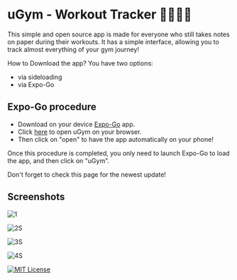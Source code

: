 
# uGym - Workout Tracker 🏋🏽💪🏼

This simple and open source app is made for everyone who still takes notes on paper during their workouts. It has a simple interface, allowing you to track almost everything of your gym journey!

How to Download the app?
You have two options:
- via sideloading
- via Expo-Go




## Expo-Go procedure

- Download on your device [Expo-Go](https://expo.dev/go) app.
- Click [here](https://tinyurl.com/uGymRelease) to open uGym on your browser.
- Then click on "open" to have the app automatically on your phone!

Once this procedure is completed, you only need to launch Expo-Go to load the app, and then click on "uGym".

Don't forget to check this page for the newest update!



## Screenshots

![1](https://github.com/user-attachments/assets/373cb2d1-5eda-47f2-88d9-0f2898c92a51)

![2S](https://github.com/user-attachments/assets/2d54777f-4303-4811-90ee-e26c9e541f41)

![3S](https://github.com/user-attachments/assets/6d6c3791-676c-4941-8455-2b88df644206)

![4S](https://github.com/user-attachments/assets/070b77e6-feae-4d8d-8d60-aa344ac8caac)


[![MIT License](https://img.shields.io/badge/License-MIT-green.svg)](https://choosealicense.com/licenses/mit/)
